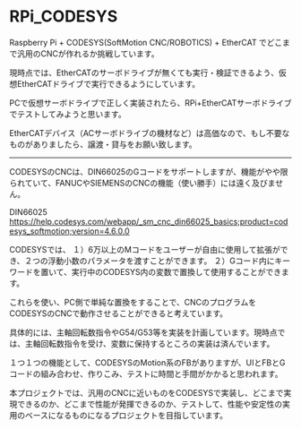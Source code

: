 # RPi_CODESYS

Raspberry Pi + CODESYS(SoftMotion CNC/ROBOTICS) + EtherCAT でどこまで汎用のCNCが作れるか挑戦しています。

現時点では、EtherCATのサーボドライブが無くても実行・検証できるよう、仮想EtherCATドライブで実行できるようにしています。

PCで仮想サーボドライブで正しく実装されたら、RPi+EtherCATサーボドライブでテストしてみようと思います。

EtherCATデバイス（ACサーボドライブの機材など）は高価なので、もし不要なものがありましたら、譲渡・貸与をお願い致します。

---

CODESYSのCNCは、DIN66025のGコードをサポートしますが、機能がやや限られていて、FANUCやSIEMENSのCNCの機能（使い勝手）には遠く及びません。


DIN66025
https://help.codesys.com/webapp/_sm_cnc_din66025_basics;product=codesys_softmotion;version=4.6.0.0

CODESYSでは、
１）6万以上のMコードをユーザーが自由に使用して拡張ができ、２つの浮動小数のパラメータを渡すことができます。
２）Gコード内にキーワードを置いて、実行中のCODESYS内の変数で置換して使用することができます。

これらを使い、PC側で単純な置換をすることで、CNCのプログラムをCODESYSのCNCで動作させることができると考えています。

具体的には、主軸回転数指令やG54/G53等を実装を計画しています。現時点では、主軸回転数指令を受け、変数に保持するところの実装は済んでいます。

１つ１つの機能として、CODESYSのMotion系のFBがありますが、UIとFBとGコードの組み合わせ、作りこみ、テストに時間と手間がかかると思われます。

本プロジェクトでは、汎用のCNCに近いものをCODESYSで実装し、どこまで実現できるのか、どこまで性能が発揮できるのか、テストして、性能や安定性の実用のベースになるものになるプロジェクトを目指しています。





